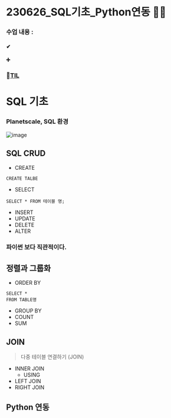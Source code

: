 # 230626_SQL기초_Python연동 🐍💪
### 수업 내용 : 

#### ✔ 

#### ➕ 
### 🔗[TIL]()


# SQL 기초

### Planetscale, SQL 환경
![image](https://github.com/aaingyunii/230626/assets/31847834/b8b98e1e-cd39-4521-aba9-0a969fe2f8c7)

## SQL CRUD
- CREATE
 ```
 CREATE TALBE 
 ```
- SELECT
```
SELECT * FROM 테이블 명;

```
- INSERT
- UPDATE
- DELETE
- ALTER
  

### 파이썬 보다 직관적이다.

## 정렬과 그룹화
- ORDER BY
 ```
SELECT *
FROM TABLE명
```
- GROUP BY
- COUNT
- SUM
  
## JOIN
> 다중 테이블 연결하기 (JOIN)
- INNER JOIN
    - USING
- LEFT JOIN
- RIGHT JOIN


## Python 연동

  
